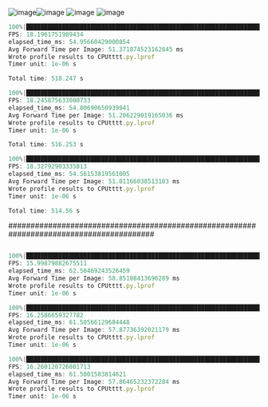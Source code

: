 ![image](https://github.com/user-attachments/assets/df404fd0-95df-47fc-9166-e02fda69ab6f)![image](https://github.com/user-attachments/assets/0bd8f02e-dabc-4d11-98f4-e9ab2ef7155c)
![image](https://github.com/user-attachments/assets/f225ad8f-b321-46bb-8a2d-a4beb2e7653a)
![image](https://github.com/user-attachments/assets/4fadf51b-b881-4742-9a20-6dee8077a922)

```javascript
100%|██████████████████████████████████████████████████████████████████████████| 10000/10000 [09:09<00:00, 18.20it/s]
FPS: 18.1961751989434
elapsed_time_ms: 54.95660429000854
Avg Forward Time per Image: 51.371874523162845 ms
Wrote profile results to CPUtttt.py.lprof
Timer unit: 1e-06 s

Total time: 518.247 s

100%|██████████████████████████████████████████████████████████████████████████| 10000/10000 [09:08<00:00, 18.25it/s]
FPS: 18.245875633000733
elapsed_time_ms: 54.80690650939941
Avg Forward Time per Image: 51.206229019165036 ms
Wrote profile results to CPUtttt.py.lprof
Timer unit: 1e-06 s

Total time: 516.253 s

100%|██████████████████████████████████████████████████████████████████████████| 10000/10000 [09:05<00:00, 18.33it/s]
FPS: 18.32792903335813
elapsed_time_ms: 54.56153819561005
Avg Forward Time per Image: 51.01166038513183 ms
Wrote profile results to CPUtttt.py.lprof
Timer unit: 1e-06 s

Total time: 514.56 s
```
#########################################################################################

```javascript

100%|██████████████████████████████████████████████████████████████████████████| 10000/10000 [10:25<00:00, 16.00it/s]
FPS: 15.99879882675511
elapsed_time_ms: 62.50469243526459
Avg Forward Time per Image: 58.85108413696289 ms
Wrote profile results to CPUtttt.py.lprof
Timer unit: 1e-06 s

100%|██████████████████████████████████████████████████████████████████████████| 10000/10000 [10:15<00:00, 16.26it/s]
FPS: 16.2586659327782
elapsed_time_ms: 61.50566129684448
Avg Forward Time per Image: 57.87736392021179 ms
Wrote profile results to CPUtttt.py.lprof
Timer unit: 1e-06 s

100%|██████████████████████████████████████████████████████████████████████████| 10000/10000 [10:14<00:00, 16.26it/s]
FPS: 16.260120726801713
elapsed_time_ms: 61.5001583814621
Avg Forward Time per Image: 57.86465232372284 ms
Wrote profile results to CPUtttt.py.lprof
Timer unit: 1e-06 s
```

